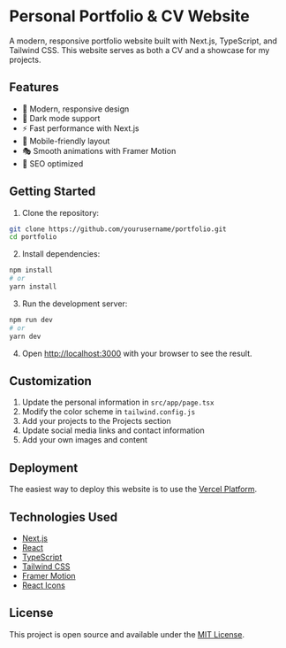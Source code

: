 # Personal Portfolio & CV Website

A modern, responsive portfolio website built with Next.js, TypeScript, and Tailwind CSS. This website serves as both a CV and a showcase for my projects.

## Features

- 🎨 Modern, responsive design
- 🌙 Dark mode support
- ⚡ Fast performance with Next.js
- 📱 Mobile-friendly layout
- 🎭 Smooth animations with Framer Motion
- 🎯 SEO optimized

## Getting Started

1. Clone the repository:
```bash
git clone https://github.com/yourusername/portfolio.git
cd portfolio
```

2. Install dependencies:
```bash
npm install
# or
yarn install
```

3. Run the development server:
```bash
npm run dev
# or
yarn dev
```

4. Open [http://localhost:3000](http://localhost:3000) with your browser to see the result.

## Customization

1. Update the personal information in `src/app/page.tsx`
2. Modify the color scheme in `tailwind.config.js`
3. Add your projects to the Projects section
4. Update social media links and contact information
5. Add your own images and content

## Deployment

The easiest way to deploy this website is to use the [Vercel Platform](https://vercel.com).

## Technologies Used

- [Next.js](https://nextjs.org/)
- [React](https://reactjs.org/)
- [TypeScript](https://www.typescriptlang.org/)
- [Tailwind CSS](https://tailwindcss.com/)
- [Framer Motion](https://www.framer.com/motion/)
- [React Icons](https://react-icons.github.io/react-icons/)

## License

This project is open source and available under the [MIT License](LICENSE). 